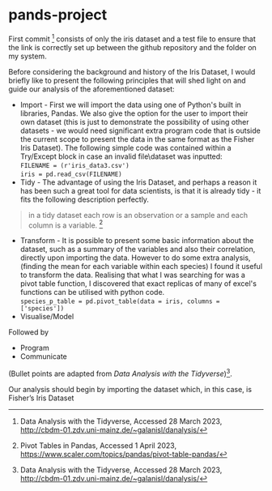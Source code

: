 # pands-project
First commit [^1] consists of only the iris dataset and a test file to ensure that the link is correctly set up between the github repository and the folder on my system.

Before considering the background and history of the Iris Dataset, I would briefly like to present the following principles that will shed light on and guide our analysis of the aforementioned dataset:

* Import - First we will import the data using one of Python's built in libraries, Pandas. 
We also give the option for the user to import their own dataset (this is just to demonstrate the possibility of using other datasets - we would need significant extra program code that is outside the current scope to present the data in the same format as the Fisher Iris Dataset).  The following simple code was contained within a Try/Except block in case an invalid file\dataset was inputted:\
`FILENAME = (r'iris_data3.csv')`\
`iris = pd.read_csv(FILENAME)`
* Tidy - The advantage of using the Iris Dataset, and perhaps a reason it has been such a great tool for data scientists, is that it is already tidy - it fits the following description perfectly.  
>in a tidy dataset each row is an observation or a sample and each column is a variable.
[^2]   
* Transform - It is possible to present some basic information about the dataset, such as a summary of the variables and also their correlation, directly upon importing the data.  However to do some extra analysis, (finding the mean for each variable within each species) I found it useful to transform the data.  Realising that what I was searching for was a pivot table function, I discovered that exact replicas of many of excel's functions can be utilised with python code.\
`species_p_table = pd.pivot_table(data = iris, columns = ['species'])`
* Visualise/Model

Followed by

* Program
* Communicate

(Bullet points are adapted from _Data Analysis with the Tidyverse_)[^1].

Our analysis should begin by importing the dataset which, in this case, is Fisher’s Iris Dataset


[^1]: Data Analysis with the Tidyverse, Accessed 28 March 2023, <http://cbdm-01.zdv.uni-mainz.de/~galanisl/danalysis/>
[^2]: Pivot Tables in Pandas, Accessed 1 April 2023, <https://www.scaler.com/topics/pandas/pivot-table-pandas/>
